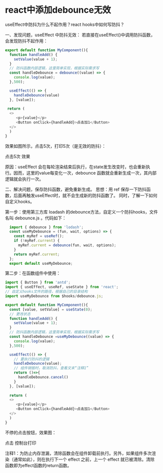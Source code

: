 # react中添加debounce无效
useEffect中防抖为什么不起作用？react hooks中如何写防抖？

一、发现问题，useEffect 中防抖无效：
若直接在useEffect()中调用防抖函数，会发现防抖不起作用：
```js
export default function MyComponent(){
  function handleAdd() {
    setValue(value + 1);
  }
  // 防抖函数内部逻辑，这里简单实现，根据实际需求写
  const handleDebounce = debounce((value) => {
    console.log(value);
  },500);

  useEffect(() => {
    handleDebounce(value)
  }, [value]);
  
 return (
  <>
     <p>{value}</p>
     <Button onClick={handleAdd}>点击加1</Button>
  </>
  )
}
```
效果如图所示，点击5次，打印5次（是无效的防抖）：

点击5次 效果

原因：useEffect 会在每轮渲染结束后执行，在state发生改变时，也会重新执行。因而，这里的value每变化一次，debounce 函数就会重新生成一次，其内部逻辑就会执行一次。

二、解决问题，保存防抖函数，避免重新生成。
思想：用 ref 保存一下防抖函数，后面再触发useEffect时，就不会生成新的防抖函数了。 同时，了解一下如何自定义hooks。

第一步：使用第三方库 loadash 的debounce方法，自定义一个防抖hooks，文件名叫 debounce.js 。代码如下：
```js
  import { debounce } from 'lodash';
  const useMyDebounce = (fun, wait, options) => {
    const myRef = useRef();
    if (!myRef.current) {
      myRef.current = debounce(fun, wait, options);
    }
    return myRef.current;
  };
  export default useMyDebounce;

```
第二步：在函数组件中使用：
```js
import { Button } from 'antd';
import { useEffect, useRef, useState } from 'react';
// 自定义hooks文件的路径，根据自己的目录结构
import useMyDebounce from $hooks/debounce.js;

export default function MyComponent(){
  const [value, setValue] = useState(0);
  // 更改状态
  function handleAdd() {
    setValue(value + 1);
  }
  // 防抖函数内部逻辑，这里简单实现，根据实际需求写
  const handleDebounce =useMyDebounce((value) => {
    console.log(value);
  },500);

  useEffect(() => {
  	// 要执行防抖的逻辑
    handleDebounce(value);
    // 组件销毁时，取消防抖，查看文末“注释1”
    return ()=>{
      handleDebounce.cancel()
    }
  }, [value]);
  
  return (
  <>
     <p>{value}</p>
     <Button onClick={handleAdd}>点击加1</Button>
  </>
  )
}

```
不停的点击按钮，效果图：

点击 控制台打印

注释1：为防止内存泄漏，清除函数会在组件卸载前执行。另外，如果组件多次渲染（通常如此），则在执行下一个 effect 之前，上一个 effect 就已被清除。清除函数即为effect函数的return函数。